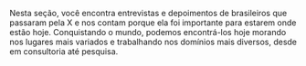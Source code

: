 Nesta seção, você encontra entrevistas e depoimentos de brasileiros que passaram pela X e nos contam porque ela foi importante para estarem onde estão hoje.  Conquistando o mundo, podemos encontrá-los hoje morando nos lugares mais variados e trabalhando nos domínios mais diversos,  desde em consultoria até pesquisa. 
